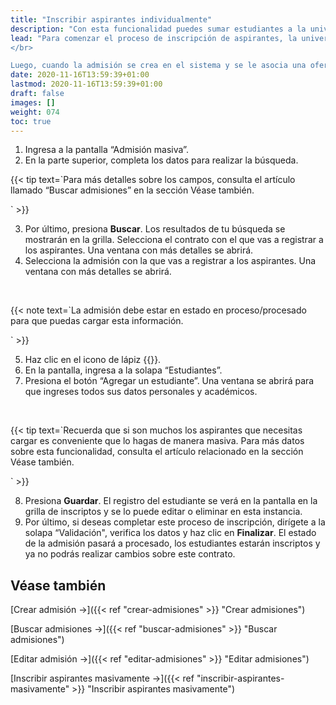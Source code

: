 ```yaml
---
title: "Inscribir aspirantes individualmente"
description: "Con esta funcionalidad puedes sumar estudiantes a la universidad cuyo origen o interés surja de un registro de admisión con la organización o con el departamento con el que se acordó la capacitación o curso."
lead: "Para comenzar el proceso de inscripción de aspirantes, la universidad les entrega una plantilla para que la completen con la información de quienes se van a inscribir al curso o capacitación.
</br>

Luego, cuando la admisión se crea en el sistema y se le asocia una oferta académica (ver el artículo relacionado en la sección Véase también), la universidad puede comenzar a ingresar la información de los aspirantes interesados. En este artículo explicaremos cómo cargar estos datos de manera individual en un caso en el que la planilla contenga pocos registros. Es importante recordar que para que una admisión se procese al menos se debe registrar al menos un estudiante."
date: 2020-11-16T13:59:39+01:00
lastmod: 2020-11-16T13:59:39+01:00
draft: false
images: []
weight: 074
toc: true
---
```


1. Ingresa a la pantalla “Admisión masiva”.
2. En la parte superior, completa los datos para realizar la búsqueda.

{{< tip text=`Para más detalles sobre los campos, consulta el artículo llamado “Buscar admisiones” en la sección Véase también.

` >}}
<br>

3. Por último, presiona **Buscar**. Los resultados de tu búsqueda se mostrarán en la grilla.
Selecciona el contrato con el que vas a registrar a los aspirantes. Una ventana con más detalles se abrirá.
4. Selecciona la admisión con la que vas a registrar a los aspirantes. Una ventana con más detalles se abrirá.
<br>

{{< note text=`La admisión debe estar en estado en proceso/procesado para que puedas cargar esta información.

` >}}
<br>

5. Haz clic en el icono de lápiz {{<inline-icon image="edit.png" alt="edit icon">}}.
6. En la pantalla, ingresa a la solapa “Estudiantes”.
7. Presiona el botón “Agregar un estudiante”. Una ventana se abrirá para que ingreses todos sus datos personales y académicos.
<br>

{{< tip text=`Recuerda que si son muchos los aspirantes que necesitas cargar es conveniente que lo hagas de manera masiva. Para más datos sobre esta funcionalidad, consulta el artículo relacionado en la sección Véase también.

` >}}
<br>

8. Presiona **Guardar**. El registro del estudiante se verá en la pantalla en la grilla de inscriptos y se lo puede editar o eliminar en esta instancia.
9. Por último, si deseas completar este proceso de inscripción, dirígete a la solapa “Validación", verifica los datos y haz clic en **Finalizar**. El estado de la admisión pasará a procesado, los estudiantes estarán inscriptos y ya no podrás realizar cambios sobre este contrato.

## Véase también

[Crear admisión →]({{< ref "crear-admisiones" >}} "Crear admisiones")
<br>

[Buscar admisiones →]({{< ref "buscar-admisiones" >}} "Buscar admisiones")
<br>

[Editar admisión →]({{< ref "editar-admisiones" >}} "Editar admisiones")
<br>

[Inscribir aspirantes masivamente →]({{< ref "inscribir-aspirantes-masivamente" >}} "Inscribir aspirantes masivamente")
